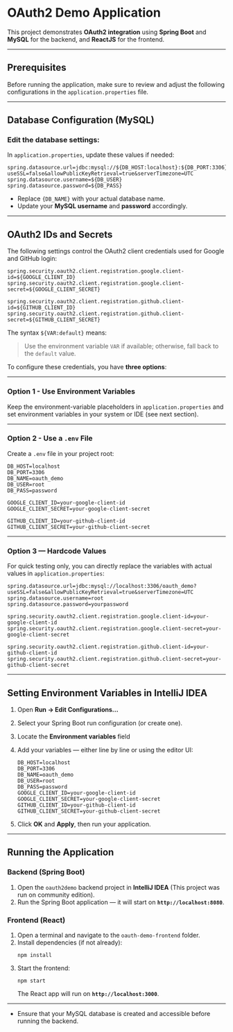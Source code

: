 # OAuth2 Demo Application

This project demonstrates **OAuth2 integration** using **Spring Boot** and **MySQL** for the backend, and **ReactJS** for the frontend.

---

## Prerequisites

Before running the application, make sure to review and adjust the following configurations in the `application.properties` file.

---

## Database Configuration (MySQL)

### Edit the database settings:
In `application.properties`, update these values if needed:

```properties
spring.datasource.url=jdbc:mysql://${DB_HOST:localhost}:${DB_PORT:3306}/${DB_NAME:oauth_demo}?useSSL=false&allowPublicKeyRetrieval=true&serverTimezone=UTC
spring.datasource.username=${DB_USER}
spring.datasource.password=${DB_PASS}
```

- Replace `{DB_NAME}` with your actual database name.  
- Update your **MySQL username** and **password** accordingly.

---

## OAuth2 IDs and Secrets

The following settings control the OAuth2 client credentials used for Google and GitHub login:

```properties
spring.security.oauth2.client.registration.google.client-id=${GOOGLE_CLIENT_ID}
spring.security.oauth2.client.registration.google.client-secret=${GOOGLE_CLIENT_SECRET}

spring.security.oauth2.client.registration.github.client-id=${GITHUB_CLIENT_ID}
spring.security.oauth2.client.registration.github.client-secret=${GITHUB_CLIENT_SECRET}
```

The syntax `${VAR:default}` means:
> Use the environment variable `VAR` if available; otherwise, fall back to the `default` value.

To configure these credentials, you have **three options**:

---

### **Option 1** - Use Environment Variables

Keep the environment-variable placeholders in `application.properties` and set environment variables in your system or IDE (see next section).

---

### **Option 2 - Use a `.env` File**

Create a `.env` file in your project root:

```env
DB_HOST=localhost
DB_PORT=3306
DB_NAME=oauth_demo
DB_USER=root
DB_PASS=password

GOOGLE_CLIENT_ID=your-google-client-id
GOOGLE_CLIENT_SECRET=your-google-client-secret

GITHUB_CLIENT_ID=your-github-client-id
GITHUB_CLIENT_SECRET=your-github-client-secret
```


---

### **Option 3 — Hardcode Values**

For quick testing only, you can directly replace the variables with actual values in `application.properties`:

```properties
spring.datasource.url=jdbc:mysql://localhost:3306/oauth_demo?useSSL=false&allowPublicKeyRetrieval=true&serverTimezone=UTC
spring.datasource.username=root
spring.datasource.password=yourpassword

spring.security.oauth2.client.registration.google.client-id=your-google-client-id
spring.security.oauth2.client.registration.google.client-secret=your-google-client-secret

spring.security.oauth2.client.registration.github.client-id=your-github-client-id
spring.security.oauth2.client.registration.github.client-secret=your-github-client-secret
```

---

## Setting Environment Variables in IntelliJ IDEA

1. Open **Run → Edit Configurations...**  
2. Select your Spring Boot run configuration (or create one).  
3. Locate the **Environment variables** field
4. Add your variables — either line by line or using the editor UI:

   ```
   DB_HOST=localhost
   DB_PORT=3306
   DB_NAME=oauth_demo
   DB_USER=root
   DB_PASS=password
   GOOGLE_CLIENT_ID=your-google-client-id
   GOOGLE_CLIENT_SECRET=your-google-client-secret
   GITHUB_CLIENT_ID=your-github-client-id
   GITHUB_CLIENT_SECRET=your-github-client-secret
   ```

5. Click **OK** and **Apply**, then run your application.

---

## Running the Application

###  Backend (Spring Boot)
1. Open the `oauth2demo` backend project in **IntelliJ IDEA** (This project was run on community edition).  
2. Run the Spring Boot application — it will start on **`http://localhost:8080`**.

### Frontend (React)
1. Open a terminal and navigate to the `oauth-demo-frontend` folder.  
2. Install dependencies (if not already):
   ```
   npm install
   ```
3. Start the frontend:
   ```
   npm start
   ```
   The React app will run on **`http://localhost:3000`**.

---


- Ensure that your MySQL database is created and accessible before running the backend.

